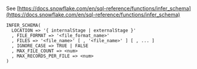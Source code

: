 See [https://docs.snowflake.com/en/sql-reference/functions/infer_schema](https://docs.snowflake.com/en/sql-reference/functions/infer_schema)
```
INFER_SCHEMA(
  LOCATION => '{ internalStage | externalStage }'
  , FILE_FORMAT => '<file_format_name>'
  , FILES => '<file_name>' [ , '<file_name>' ] [ , ... ]
  , IGNORE_CASE => TRUE | FALSE
  , MAX_FILE_COUNT => <num>
  , MAX_RECORDS_PER_FILE => <num>
)
```
